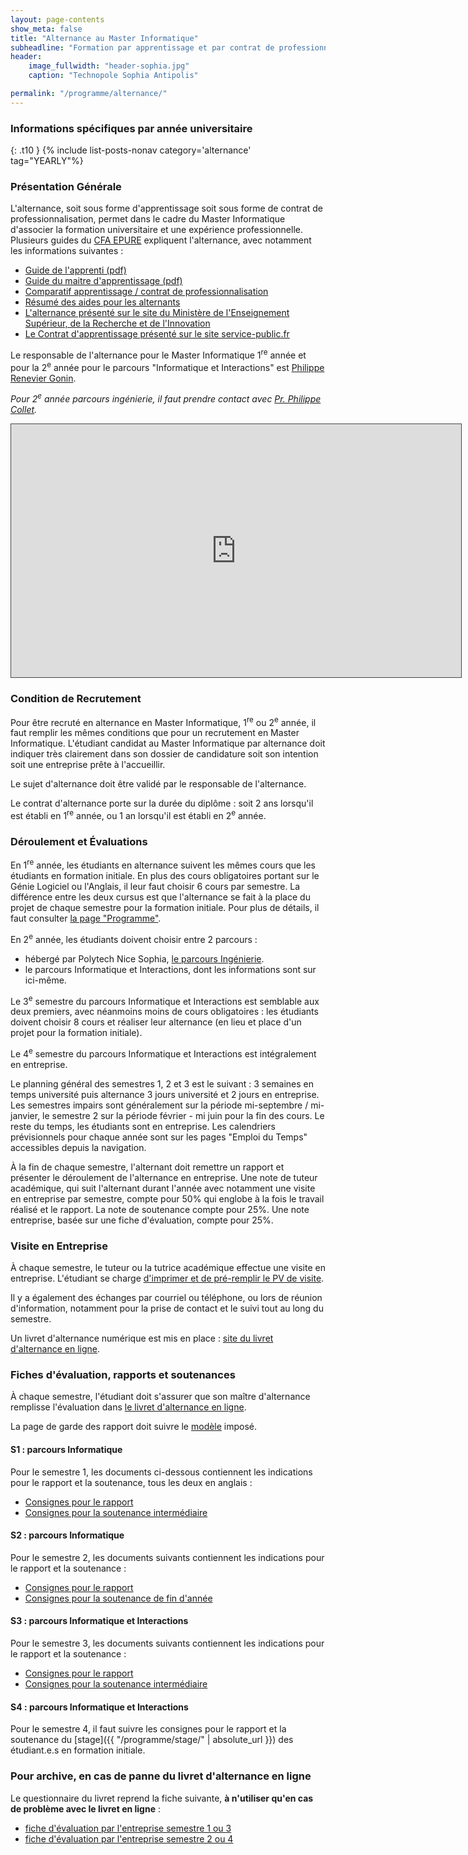 ```yaml
---
layout: page-contents
show_meta: false
title: "Alternance au Master Informatique"
subheadline: "Formation par apprentissage et par contrat de professionnalisation"
header:
    image_fullwidth: "header-sophia.jpg"
    caption: "Technopole Sophia Antipolis"

permalink: "/programme/alternance/"
---
```


### Informations spécifiques par année universitaire ###

{: .t10 } {% include list-posts-nonav category='alternance' tag="YEARLY"%}

### Présentation Générale ###

L'alternance, soit sous forme d'apprentissage soit sous forme de contrat de professionnalisation, permet dans le cadre du Master Informatique d'associer la formation universitaire et une expérience professionnelle.
Plusieurs guides du [CFA EPURE](https://www.cfa-epure.com/) expliquent l'alternance, avec notamment les informations suivantes :
  - [Guide de l'apprenti (pdf)](https://www.cfa-epure.com/media/GUIDE-DE-L-APPRENTI.pdf)
  - [Guide du maitre d'apprentissage (pdf)](https://www.cfa-epure.com/media/FORMASUP-GUIDE-DU-MAITRE-D-APPRENTISSAGE.pdf)
  - [Comparatif apprentissage / contrat de professionnalisation](http://www.cfa-epure.com/media/FICHE-CACP-03WEB.pdf)
  - [Résumé des aides pour les alternants](http://www.cfa-epure.com/lalternance-en-apprentissage/les-aides-pour-les-jeunes/)
  - [L'alternance présenté sur le site du Ministère de l'Enseignement Supérieur, de la Recherche et de l'Innovation](https://www.enseignementsup-recherche.gouv.fr/cid20247/l-alternance-dans-le-superieur.html)
  - [Le Contrat d'apprentissage présenté sur le site service-public.fr](https://www.service-public.fr/particuliers/vosdroits/F2918#:~:text=La%20formation%20de%20l'apprenti%20doit%20avoir%20une%20dur%C3%A9e%20minimale,un%20suivi%20par%20le%20CFA.)

Le responsable de l'alternance pour le Master Informatique 1<sup>re</sup> année et pour la 2<sup>e</sup> année pour le parcours "Informatique et Interactions" est [Philippe Renevier Gonin](http://www.i3s.unice.fr/~renevier/index.fr.html).<br/>

_Pour 2<sup>e</sup> année parcours ingénierie, il faut prendre contact avec [Pr. Philippe Collet](http://www.i3s.unice.fr/Philippe_Collet/)._

<iframe src="https://univ-cotedazur.cloud.panopto.eu/Panopto/Pages/Embed.aspx?id=c2e0702d-41ca-4c19-9a55-acf700d714b1&autoplay=false&offerviewer=true&showtitle=true&showbrand=false&start=0&interactivity=all" height="405" width="720" style="border: 1px solid #464646;" allowfullscreen allow="autoplay"></iframe>


### Condition de Recrutement ###

Pour être recruté en alternance en Master Informatique, 1<sup>re</sup> ou 2<sup>e</sup> année, il faut remplir les mêmes conditions que pour un recrutement en Master Informatique. L'étudiant candidat au Master Informatique par alternance doit indiquer très clairement dans son dossier de candidature soit son intention soit une entreprise prête à l'accueillir.

Le sujet d'alternance doit être validé par le responsable de l'alternance.

Le contrat d'alternance porte sur la durée du diplôme : soit 2 ans lorsqu'il est établi en 1<sup>re</sup> année, ou 1 an lorsqu'il est établi en 2<sup>e</sup> année.


### Déroulement et Évaluations ###

En 1<sup>re</sup>  année, les étudiants en alternance suivent les mêmes cours que les étudiants en formation initiale. En plus des cours obligatoires portant sur le Génie Logiciel ou l'Anglais, il leur faut choisir 6 cours par semestre. La différence entre les deux cursus est que l'alternance se fait à la place du projet de chaque semestre pour la formation initiale. Pour plus de détails, il faut consulter [la page "Programme"](../master).

En 2<sup>e</sup> année, les étudiants doivent choisir entre 2 parcours :
  - hébergé par Polytech Nice Sophia, [le parcours Ingénierie](http://unice.fr/polytechnice/fr/formation/informatique/specialite_si5).
  - le parcours Informatique et Interactions, dont les informations sont sur ici-même.

Le 3<sup>e</sup> semestre du parcours Informatique et Interactions est semblable aux deux premiers, avec néanmoins moins de cours obligatoires : les étudiants doivent choisir 8 cours et réaliser leur alternance (en lieu et place d'un projet pour la formation initiale).

Le 4<sup>e</sup> semestre du parcours Informatique et Interactions est intégralement en entreprise.

Le planning général des semestres 1, 2 et 3 est le suivant : 3 semaines en temps université puis alternance 3 jours université et 2 jours en entreprise. Les semestres impairs sont généralement sur la période mi-septembre / mi-janvier, le  semestre 2 sur la période février - mi juin pour la fin des cours. Le reste du temps, les étudiants sont en entreprise. Les calendriers prévisionnels pour chaque année sont sur les pages "Emploi du Temps" accessibles depuis la navigation.

À la fin de chaque semestre, l'alternant doit remettre un rapport et présenter le déroulement de l'alternance en entreprise. Une note de tuteur académique, qui suit l'alternant durant l'année avec notamment une visite en entreprise par semestre, compte pour 50% qui englobe à la fois le travail réalisé et le rapport. La note de soutenance compte pour 25%. Une note entreprise, basée sur une fiche d'évaluation, compte pour 25%.

### Visite en Entreprise ###

À chaque semestre, le tuteur ou la tutrice académique effectue une visite en entreprise. L'étudiant se charge [d'imprimer et de pré-remplir le PV de visite](https://unice-my.sharepoint.com/:b:/g/personal/philippe_renevier_unice_fr/EVYdlsR0kptIrDZ644f5oRkBdmJMWg9ATcG19VSrmVIngg?e=WaKurg).

Il y a également des échanges par courriel ou téléphone, ou lors de réunion d'information, notamment pour la prise de contact et le suivi tout au long du semestre.

Un livret d'alternance numérique est mis en place : [site du livret d'alternance en ligne](http://www.livret-electronique.cfa-epure.com/).

### Fiches d'évaluation, rapports et soutenances ###

À chaque semestre, l'étudiant doit s'assurer que son maître d'alternance remplisse l'évaluation dans [le livret d'alternance en ligne](http://www.livret-electronique.cfa-epure.com/).

La page de garde des rapport doit suivre le [modèle](https://unice-my.sharepoint.com/:w:/g/personal/philippe_renevier_unice_fr/Ea17s5mJDT9Hohp2OWsJFDIBH4ikPrltk0WwgIcRGFlrlg?e=8Ano4o) imposé.

#### S1 : parcours Informatique ####

Pour le semestre 1, les documents ci-dessous contiennent les indications pour le rapport et la soutenance, tous les deux en anglais :

- [Consignes pour le rapport](https://unice-my.sharepoint.com/:w:/g/personal/philippe_renevier_unice_fr/EW3aeGRiB0RFmqvtFXRdfQcBAEIpm56OPzm7HXgHl1wy7A?e=XiRdrk)
- [Consignes pour la soutenance intermédiaire](https://unice-my.sharepoint.com/:w:/g/personal/philippe_renevier_unice_fr/Ec3dGZNgy9pMtje0263ZB3wBKbyTW0dmP0dK4xj7AKW1WQ?e=abWbfe)

#### S2 : parcours Informatique ####

Pour le semestre 2, les documents suivants contiennent les indications pour le rapport et la soutenance :

- [Consignes pour le rapport](https://unice-my.sharepoint.com/:w:/g/personal/philippe_renevier_unice_fr/EW3aeGRiB0RFmqvtFXRdfQcBAEIpm56OPzm7HXgHl1wy7A?e=XiRdrk)
- [Consignes pour la soutenance de fin d'année](https://unice-my.sharepoint.com/:w:/g/personal/philippe_renevier_unice_fr/EQFdRwZ4OEBDlYMQr2Dsg7sB8_9weCv6G3C1FQJLCUtb_A?e=iYJJP4)


#### S3 : parcours Informatique et Interactions ####

Pour le semestre 3, les documents suivants contiennent les indications pour le rapport et la soutenance :

- [Consignes pour le rapport](https://unice-my.sharepoint.com/:w:/g/personal/philippe_renevier_unice_fr/EW3aeGRiB0RFmqvtFXRdfQcBAEIpm56OPzm7HXgHl1wy7A?e=XiRdrk)
- [Consignes pour la soutenance intermédiaire](https://unice-my.sharepoint.com/:w:/g/personal/philippe_renevier_unice_fr/Ec3dGZNgy9pMtje0263ZB3wBKbyTW0dmP0dK4xj7AKW1WQ?e=abWbfe)


#### S4 : parcours Informatique et Interactions ####

Pour le semestre 4, il faut suivre les consignes pour le rapport et la soutenance du [stage]({{ "/programme/stage/"  | absolute_url }}) des étudiant.e.s en formation initiale.

### Pour archive, en cas de panne du livret d'alternance en ligne ###

Le questionnaire du livret reprend la fiche suivante, <strong>à n'utiliser qu'en cas de problème avec le livret en ligne</strong> :
  * [fiche d'évaluation par l'entreprise semestre 1 ou 3](https://unice-my.sharepoint.com/:w:/g/personal/philippe_renevier_unice_fr/EQJS7avOUbBOth7GfovO3lABR_NGoK6qMxvG0VMI35EvdQ?e=aLi76T)
  * [fiche d'évaluation par l'entreprise semestre 2 ou 4](https://unice-my.sharepoint.com/:w:/g/personal/philippe_renevier_unice_fr/EZeb_Jr3Xd9LlyYZVjwodmAB5i2x_N9vR8KkRrD4LDWYVw?e=pJEmPe)
